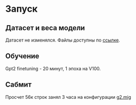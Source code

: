 # Запуск
## Датасет и веса модели
Датасет не изменялся. Файлы доступны по [ссылке](https://drive.google.com/drive/folders/1swt_OPnyGAC5p3pjCbUX3PHb_hr1euqd?usp=sharing).
## Обучение
Gpt2 finetuning - 20 минут, 1 эпоха на V100.
## Сабмит
Просчет 56к строк занял 3 часа на конфигурации [g2.mig](https://cloud.yandex.ru/docs/datasphere/concepts/configurations)

